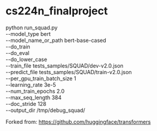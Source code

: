 # cs224n_finalproject



python run_squad.py \
  --model_type bert \
  --model_name_or_path bert-base-cased \
  --do_train \
  --do_eval \
  --do_lower_case \
  --train_file tests_samples/SQUAD/dev-v2.0.json \
  --predict_file tests_samples/SQUAD/train-v2.0.json \
  --per_gpu_train_batch_size 1 \
  --learning_rate 3e-5 \
  --num_train_epochs 2.0 \
  --max_seq_length 384 \
  --doc_stride 128 \
  --output_dir /tmp/debug_squad/

Forked from: https://github.com/huggingface/transformers
